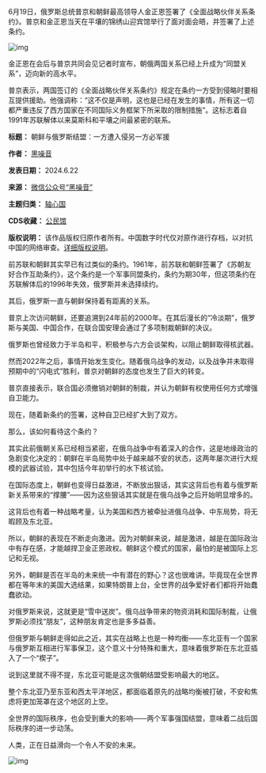 6月19日，俄罗斯总统普京和朝鲜最高领导人金正恩签署了《全面战略伙伴关系条约》。普京和金正恩当天在平壤的锦绣山迎宾馆举行了面对面会晤，并签署了上述条约。


![img](https://chinadigitaltimes.net/chinese/files/2024/06/post-709166-6676a20b00bff.png)


金正恩在会后与普京共同会见记者时宣布，朝俄两国关系已经上升成为“同盟关系”，迈向新的高水平。


普京表示，两国签订的《全面战略伙伴关系条约》规定在条约一方受到侵略时要相互提供援助。他强调称：“这不仅是声明，这也是已经在发生的事情，所有这一切都严重违反了西方国家在不同国际义务框架下所采取的限制措施”。这标志着自1991年苏联解体以来莫斯科和平壤之间最紧密的联系。




**标题：** 朝鲜与俄罗斯结盟：一方遭入侵另一方必军援  

**作者：** [黑噪音](https://chinadigitaltimes.net/space/黑噪音)  

**发表日期：** 2024.6.22  

**来源：** [微信公众号“黑噪音”](https://web.archive.org/web/20240622100243/https://mp.weixin.qq.com/s/LkzL296nO_N_ze_uGMczCA)  

**主题归类：** [轴心国](https://chinadigitaltimes.net/space/轴心国)  

**CDS收藏：** [公民馆](https://chinadigitaltimes.net/space/%E5%85%AC%E6%B0%91%E9%A6%86)  

**版权说明：** 该作品版权归原作者所有。中国数字时代仅对原作进行存档，以对抗中国的网络审查。[详细版权说明](https://chinadigitaltimes.net/chinese/copyright)。


前苏联和朝鲜其实早已有过类似的条约。1961年，前苏联和朝鲜签署了《苏朝友好合作互助条约》，这个条约是一个军事同盟条约，条约为期30年，但这项条约在苏联解体后的1996年失效，俄罗斯并未选择续约。


其后，俄罗斯一直与朝鲜保持着有距离的关系。


普京上次访问朝鲜，还要追溯到24年前的2000年。在其后漫长的“冷淡期”，俄罗斯与美国、中国合作，在联合国安理会通过了多项制裁朝鲜的决议。


俄罗斯也曾经致力于半岛和平，积极参与六方会谈架构，以阻止朝鲜取得核武器。


然而2022年之后，事情开始发生变化。随着俄乌战争的发动，以及战争并未取得预期中的“闪电式”胜利，普京对朝鲜的态度也发生了巨大的转变。


普京直接表示，联合国必须撤销对朝鲜的制裁，并认为朝鲜有权使用任何方式增强自卫能力。


现在，随着新条约的签署，这种自卫已经扩大到了双方。


那么，该如何看待这个条约？


其实此前俄朝关系已经相当紧密，在俄乌战争中有着深入的合作，这是地缘政治的急剧变化决定的：朝鲜在半岛局势中处于越来越不安的状态，这两年屡次进行大规模的武器试验，其中包括今年初举行的水下核试验。


在国际态度上，朝鲜也变得日益激进，不断放出狠话，其实这背后也有着与俄罗斯新关系带来的“撑腰”——因为这些狠话其实就是在俄乌战争之后开始明显增多的。


这背后也有着一种战略考量，认为美国和西方被牵扯进俄乌战争、中东局势，将无暇顾及东北亚。


所以，朝鲜的表现在不断走向激进。因为对朝鲜来说，越是激进，越是在国际政治中有存在感，才能越捍卫金正恩政权。朝鲜这个模式的国家，最怕的是被国际上忘记和无视。


另外，朝鲜是否在半岛的未来统一中有潜在的野心？这也很难讲。毕竟现在全世界都在等年末的美国大选结果，如果特朗普上台，全世界的战争爱好者们都将开始蠢蠢欲动。


对俄罗斯来说，这就更是“雪中送炭”。俄乌战争带来的物资消耗和国际制裁，让俄罗斯必须找“朋友”，这种朋友肯定也是多多益善。


但俄罗斯与朝鲜走得如此之近，其实在战略上也是一种均衡——东北亚有一个国家与俄罗斯互相进行军事保卫，这个意义十分特殊和重大，意味着俄罗斯在东北亚插入了一个“楔子”。


说到这里就不得不提，东北亚可能是这次俄朝结盟受影响最大的地区。


整个东北亚乃至东亚和西太平洋地区，都面临着原先的战略均衡被打破，不安和焦虑将更加笼罩在这个地区的上空。


全世界的国际秩序，也会受到重大的影响——两个军事强国结盟，意味着二战后国际秩序的进一步动荡。


人类，正在日益滑向一个令人不安的未来。


![img](https://chinadigitaltimes.net/chinese/files/2024/06/post-709166-6676a20be3050.png)

